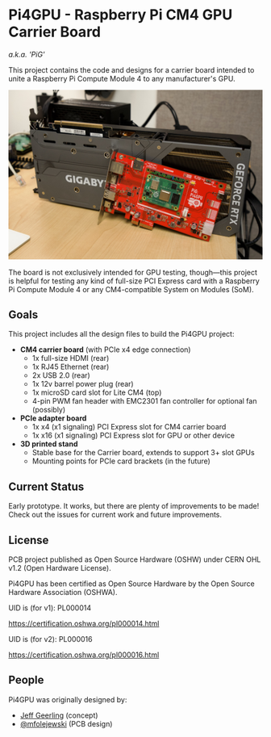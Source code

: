 # Pi4GPU - Raspberry Pi CM4 GPU Carrier Board

_a.k.a. 'PiG'_

This project contains the code and designs for a carrier board intended to unite a Raspberry Pi Compute Module 4 to any manufacturer's GPU.

![Pi4GPU with Raspberry Pi Compute Module 4 in front of Nvidia GeForce RTX 4090](renders/pi4gpu-with-4090.jpeg)

The board is not exclusively intended for GPU testing, though—this project is helpful for testing any kind of full-size PCI Express card with a Raspberry Pi Compute Module 4 or any CM4-compatible System on Modules (SoM).

## Goals

This project includes all the design files to build the Pi4GPU project:

  - **CM4 carrier board** (with PCIe x4 edge connection)
    - 1x full-size HDMI (rear)
    - 1x RJ45 Ethernet (rear)
    - 2x USB 2.0 (rear)
    - 1x 12v barrel power plug (rear)
    - 1x microSD card slot for Lite CM4 (top)
    - 4-pin PWM fan header with EMC2301 fan controller for optional fan (possibly)
  - **PCIe adapter board**
    - 1x x4 (x1 signaling) PCI Express slot for CM4 carrier board
    - 1x x16 (x1 signaling) PCI Express slot for GPU or other device
  - **3D printed stand**
    - Stable base for the Carrier board, extends to support 3+ slot GPUs
    - Mounting points for PCIe card brackets (in the future)

## Current Status

Early prototype. It works, but there are plenty of improvements to be made! Check out the issues for current work and future improvements.

## License

PCB project published as Open Source Hardware (OSHW) under CERN OHL v1.2 (Open Hardware License).

Pi4GPU has been certified as Open Source Hardware by the Open Source Hardware Association (OSHWA). 

UID is (for v1): PL000014

https://certification.oshwa.org/pl000014.html

UID is (for v2): PL000016

https://certification.oshwa.org/pl000016.html

## People

Pi4GPU was originally designed by:

  - [Jeff Geerling](https://www.jeffgeerling.com) (concept)
  - [@mfolejewski](https://github.com/mfolejewski) (PCB design)
